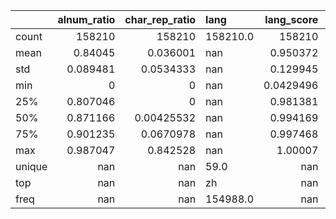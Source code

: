 |        |   alnum_ratio |   char_rep_ratio | lang     |     lang_score |   perplexity |   text_len |   word_rep_ratio |
|:-------|--------------:|-----------------:|:---------|---------------:|-------------:|-----------:|-----------------:|
| count  | 158210        |  158210          | 158210.0 | 158210         |    158210    | 158210     |   158210         |
| mean   |      0.84045  |       0.036001   | nan      |      0.950372  |      2008.91 |    385.083 |        0.0028628 |
| std    |      0.089481 |       0.0534333  | nan      |      0.129945  |      1838.42 |    297.001 |        0.0347659 |
| min    |      0        |       0          | nan      |      0.0429496 |         9.3  |      4     |        0         |
| 25%    |      0.807046 |       0          | nan      |      0.981381  |      1264.8  |    184     |        0         |
| 50%    |      0.871166 |       0.00425532 | nan      |      0.994169  |      1697.4  |    333     |        0         |
| 75%    |      0.901235 |       0.0670978  | nan      |      0.997468  |      2302.2  |    496     |        0         |
| max    |      0.987047 |       0.842528   | nan      |      1.00007   |    189441    |   4972     |        0.975     |
| unique |    nan        |     nan          | 59.0     |    nan         |       nan    |    nan     |      nan         |
| top    |    nan        |     nan          | zh       |    nan         |       nan    |    nan     |      nan         |
| freq   |    nan        |     nan          | 154988.0 |    nan         |       nan    |    nan     |      nan         |